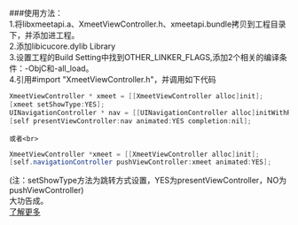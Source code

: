 ###使用方法：<br>
1.将libxmeetapi.a、XmeetViewController.h、xmeetapi.bundle拷贝到工程目录下，并添加进工程。<br>
2.添加libicucore.dylib Library<br>
3.设置工程的Build Setting中找到OTHER_LINKER_FLAGS,添加2个相关的编译条件：-ObjC和-all_load。<br>
4.引用#import "XmeetViewController.h"，并调用如下代码<br>
```JAVA
XmeetViewController * xmeet = [[XmeetViewController alloc]init];
[xmeet setShowType:YES];
UINavigationController * nav = [[UINavigationController alloc]initWithRootViewController:xmeet];
[self presentViewController:nav animated:YES completion:nil];
```
    或者<br>
```JAVA
XmeetViewController *xmeet = [[XmeetViewController alloc]init];
[self.navigationController pushViewController:xmeet animated:YES];
```
(注：setShowType方法为跳转方式设置，YES为presentViewController，NO为pushViewController)<br>
大功告成。 <br>
[了解更多](http://meet.xpro.im)
